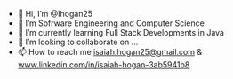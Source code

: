- 👋 Hi, I’m @Ihogan25
- 👀 I’m Sofrware Engineering and Computer Science
- 🌱 I’m currently learning Full Stack Developments in Java
- 💞️ I’m looking to collaborate on ...
- 📫 How to reach me isaiah.hogan25@gmail.com & www.linkedin.com/in/isaiah-hogan-3ab5941b8

<!---
Ihogan25/Ihogan25 is a ✨ special ✨ repository because its `README.md` (this file) appears on your GitHub profile.
You can click the Preview link to take a look at your changes.
--->

